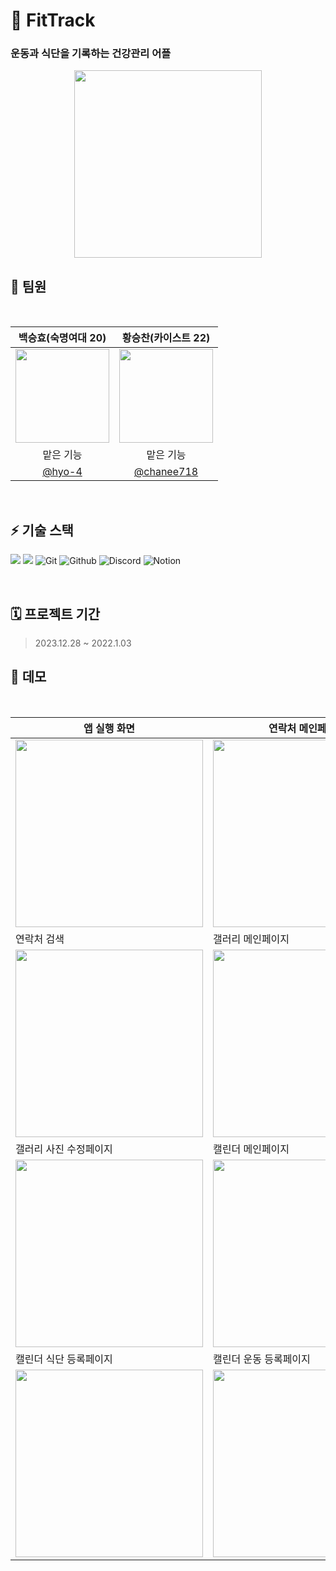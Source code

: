 # 👟 FitTrack


### 운동과 식단을 기록하는 건강관리 어플


<p align="center">
<img src="https://github.com/hyo-4/madcamp_week01/assets/70904075/3e93cd05-dbfd-4a0a-a15c-291382cc8cce" width="300px" height="300px">
</p>



## 🚀 팀원
<br />

|백승효(숙명여대 20) | 황승찬(카이스트 22)|
|:-:|:-:|
|<img src="이미지 링크" width=150>|<img src="이미지 링크" width=150>|
|맡은 기능|맡은 기능|
|[@hyo-4](https://github.com/hyo-4)|[@chanee718](https://github.com/chanee718)|

<br />

## ⚡️ 기술 스택

<img src="https://img.shields.io/badge/AndroidStudio-3DDC84?style=for-the-badge&logo=AndroidStudio&logoColor=white"> <img src="https://img.shields.io/badge/Kotlin-7F52FF?style=for-the-badge&logo=Kotlin&logoColor=white"> ![Git](https://img.shields.io/badge/Git-F05032?style=for-the-badge&logo=Git&logoColor=white) ![Github](https://img.shields.io/badge/Github-181717?style=for-the-badge&logo=Github&logoColor=white) ![Discord](https://img.shields.io/badge/Discord-5865F2?style=for-the-badge&logo=Discord&logoColor=white) ![Notion](https://img.shields.io/badge/Notion-000000?style=for-the-badge&logo=Notion&logoColor=white)


<br />

## 🗓 프로젝트 기간
> 2023.12.28 ~ 2022.1.03

## 🚀 데모

<br />

|앱 실행 화면|연락처 메인페이지|연락처 등록 페이지|
|------|---|---|
|<img src="(이미지링크)" width="300px" height="300px">|<img src="(이미지링크)" width="300px" height="300px">|<img src="(이미지링크)" width="300px" height="300px">|
|연락처 검색 | 갤러리 메인페이지|갤러리 상세페이지|
|<img src="(이미지링크)" width="300px" height="300px">|<img src="(이미지링크)" width="300px" height="300px">|<img src="(이미지링크)" width="300px" height="300px">|
|갤러리 사진 수정페이지| 캘린더 메인페이지 | 캘린더 bottomup |
|<img src="(이미지링크)" width="300px" height="300px">|<img src="(이미지링크)" width="300px" height="300px">|<img src="(이미지링크)" width="300px" height="300px">|
| 캘린더 식단 등록페이지 | 캘린더 운동 등록페이지
|<img src="(이미지링크)" width="300px" height="300px">|<img src="(이미지링크)" width="300px" height="300px">

</br>
</br>



